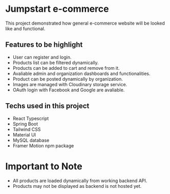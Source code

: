 # Jumpstart e-commerce 

This project demonstrated how general e-commerce website will be looked like and functional.

## Features to be highlight

- User can register and login.
- Products list can be filtered dynamically.
- Products can be added to cart and remove from it.
- Avaliable admin and organization dashboards and functionalities.
- Product can be posted dynamically by organization.
- Images are managed with Cloudinary storage service.
- OAuth login with Facebook and Google are avaliable.

## Techs used in this project

- React Typescript
- Spring Boot
- Tailwind CSS
- Material UI
- MySQL database
- Framer Motion npm package 

# Important to Note

- All products are loaded dynamically from working backend API.
- Products may not be displayed as backend is not hosted yet.
